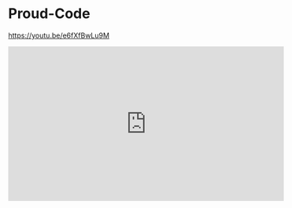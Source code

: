 # Proud-Code

https://youtu.be/e6fXfBwLu9M


<iframe width="560" height="315" src="https://www.youtube.com/embed/e6fXfBwLu9M" frameborder="0" allow="accelerometer; autoplay; encrypted-media; gyroscope; picture-in-picture" allowfullscreen></iframe>
